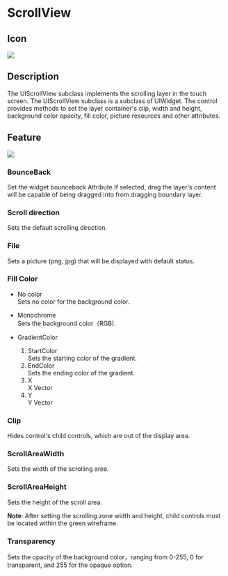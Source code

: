 # ScrollView

## Icon

![](img/3-3-10-img-01.png)

## Description

The UIScrollView subclass implements the scrolling layer in the touch screen. The UIScrollView subclass is a subclass of UIWidget.
The control provides methods to set the layer container's clip, width and height, background color opacity, fill color, picture resources and other attributes.


## Feature

![](img/3-3-10-img-02.png)


### BounceBack

Set the widget bounceback Attribute.If selected, drag the layer's content will be capable of being dragged into from dragging boundary layer.


### Scroll direction

Sets the default scrolling direction.

### File

Sets a picture (png, jpg) that will be displayed with default status.

### Fill Color

- No color    
Sets no color for the background color.
- Monochrome   
Sets the background color（RGB).
- GradientColor   

	1.  StartColor  
	Sets the starting color of the gradient.
	2.  EndColor  
	Sets the ending color of the gradient.
	3.  X  
	X Vector
	4.  Y  
	Y Vector

### Clip

Hides control's child controls, which are out of the display area.

### ScrollAreaWidth

Sets the width of the scrolling area.

### ScrollAreaHeight

Sets the height of the scroll area.

**Note**: After setting the scrolling zone width and height, child controls must be located within the green wireframe.

### Transparency

Sets the opacity of the background color，ranging from 0-255, 0 for transparent, and 255 for the opaque option.

